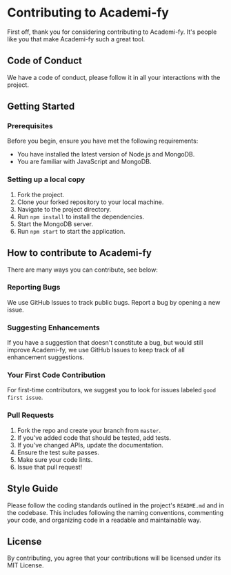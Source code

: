 # Contributing to Academi-fy

First off, thank you for considering contributing to Academi-fy. It's people like you that make Academi-fy such a great
tool.

## Code of Conduct

We have a code of conduct, please follow it in all your interactions with the project.

## Getting Started

### Prerequisites

Before you begin, ensure you have met the following requirements:

- You have installed the latest version of Node.js and MongoDB.
- You are familiar with JavaScript and MongoDB.

### Setting up a local copy

1. Fork the project.
2. Clone your forked repository to your local machine.
3. Navigate to the project directory.
4. Run `npm install` to install the dependencies.
5. Start the MongoDB server.
6. Run `npm start` to start the application.

## How to contribute to Academi-fy

There are many ways you can contribute, see below:

### Reporting Bugs

We use GitHub Issues to track public bugs. Report a bug by opening a new issue.

### Suggesting Enhancements

If you have a suggestion that doesn't constitute a bug, but would still improve Academi-fy, we use GitHub Issues to keep
track of all enhancement suggestions.

### Your First Code Contribution

For first-time contributors, we suggest you to look for issues labeled `good first issue`.

### Pull Requests

1. Fork the repo and create your branch from `master`.
2. If you've added code that should be tested, add tests.
3. If you've changed APIs, update the documentation.
4. Ensure the test suite passes.
5. Make sure your code lints.
6. Issue that pull request!

## Style Guide

Please follow the coding standards outlined in the project's `README.md` and in the codebase. This includes following
the naming conventions, commenting your code, and organizing code in a readable and maintainable way.

## License

By contributing, you agree that your contributions will be licensed under its MIT License.